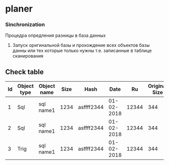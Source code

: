 # planer
### Sinchronization

Процедра опредления разницы в база данных

1. Запуск оригинальной базы и прохождение всех объектов базы данны
или тех которые только нужны т.е. записанные в таблице сканирования

## Check table

|Id|Object type|Object name|Size|Hash|Date|Ru|Original Size|Orig Hash|Orig Date|Status|
|--|--|--|--|--|--|--|--|--|--|--|
|1|Sql|sql name1|1234|asffff2344|01-02-2018|12344|344|dhjfhrr-rjuit|02-02-2018|Dif|
|2|Sql|sql name1|1234|asffff2344|01-02-2018|12344|344|dhjfhrr-rjuit|02-02-2018|Dif|
|3|Trig|sql name1|1234|asffff2344|01-02-2018|12344|344|dhjfhrr-rjuit|02-02-2018|Dif|





